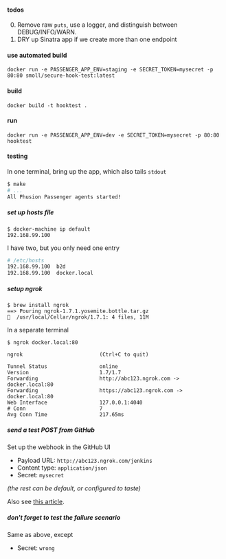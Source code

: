 #### todos

0. Remove raw `puts`, use a logger, and distinguish between DEBUG/INFO/WARN.
0. DRY up Sinatra app if we create more than one endpoint

#### use automated build
```
docker run -e PASSENGER_APP_ENV=staging -e SECRET_TOKEN=mysecret -p 80:80 smoll/secure-hook-test:latest
```

#### build
```
docker build -t hooktest .
```

#### run
```
docker run -e PASSENGER_APP_ENV=dev -e SECRET_TOKEN=mysecret -p 80:80 hooktest
```

#### testing

In one terminal, bring up the app, which also tails `stdout`

```bash
$ make
# ...
All Phusion Passenger agents started!
```

##### set up hosts file

```
$ docker-machine ip default
192.168.99.100
```

I have two, but you only need one entry

```bash
# /etc/hosts
192.168.99.100  b2d
192.168.99.100  docker.local
```

##### setup ngrok

```
$ brew install ngrok
==> Pouring ngrok-1.7.1.yosemite.bottle.tar.gz
🍺  /usr/local/Cellar/ngrok/1.7.1: 4 files, 11M
```

In a separate terminal

```
$ ngrok docker.local:80

ngrok                         (Ctrl+C to quit)

Tunnel Status                 online
Version                       1.7/1.7
Forwarding                    http://abc123.ngrok.com -> docker.local:80
Forwarding                    https://abc123.ngrok.com -> docker.local:80
Web Interface                 127.0.0.1:4040
# Conn                        7
Avg Conn Time                 217.65ms
```

##### send a test POST from GitHub

Set up the webhook in the GitHub UI

* Payload URL: `http://abc123.ngrok.com/jenkins`
* Content type: `application/json`
* Secret: `mysecret`

_(the rest can be default, or configured to taste)_

Also see [this article](https://developer.github.com/webhooks/testing/).

##### don't forget to test the failure scenario

Same as above, except

* Secret: `wrong`
